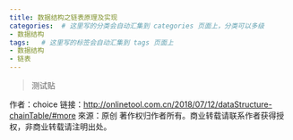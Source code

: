 ```yaml
---
title: 数据结构之链表原理及实现
categories:  # 这里写的分类会自动汇集到 categories 页面上，分类可以多级
- 数据结构 
tags:   # 这里写的标签会自动汇集到 tags 页面上
- 数据结构
- 链表
---
```


>测试贴

作者：choice
链接：http://onlinetool.com.cn/2018/07/12/dataStructure-chainTable/#more
來源：原创
著作权归作者所有。商业转载请联系作者获得授权，非商业转载请注明出处。